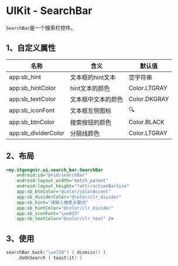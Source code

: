 # UIKit - SearchBar

`SearchBar`是一个搜索栏控件。

## 1、自定义属性
|名称|含义|默认值|
|---|---|---|
|app:sb_hint|文本框的hint文本|空字符串|
|app:sb_hintColor|hint文本的颜色|Color.LTGRAY|
|app:sb_textColor|文本框中文本的颜色|Color.DKGRAY|
|app:sb_iconFont|文本框左侧图标|🔍|
|app:sb_btnColor|搜索按钮的颜色|Color.BLACK|
|app:sb_dividerColor|分隔线颜色|Color.LTGRAY|

## 2、布局
```xml
<my.itgungnir.ui.search_bar.SearchBar
    android:id="@+id/searchBar"
    android:layout_width="match_parent"
    android:layout_height="?attr/actionBarSize"
    app:sb_btnColor="@color/colorAccent"
    app:sb_dividerColor="@color/clr_divider"
    app:sb_hint="请输入搜索关键词"
    app:sb_hintColor="@color/clr_divider"
    app:sb_iconFont="\ue833"
    app:sb_textColor="@color/clr_text" />
```

## 3、使用
```kotlin
searchBar.back("\ue720") { dismiss() }
    .doOnSearch { toast(it) }
```